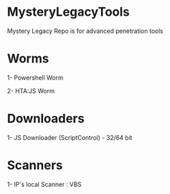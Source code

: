 # MysteryLegacyTools
Mystery Legacy Repo is for advanced penetration tools

# Worms
1- Powershell Worm

2- HTA:JS Worm

# Downloaders

1- JS Downloader (ScriptControl) - 32/64 bit

# Scanners

1- IP's local Scanner : VBS
